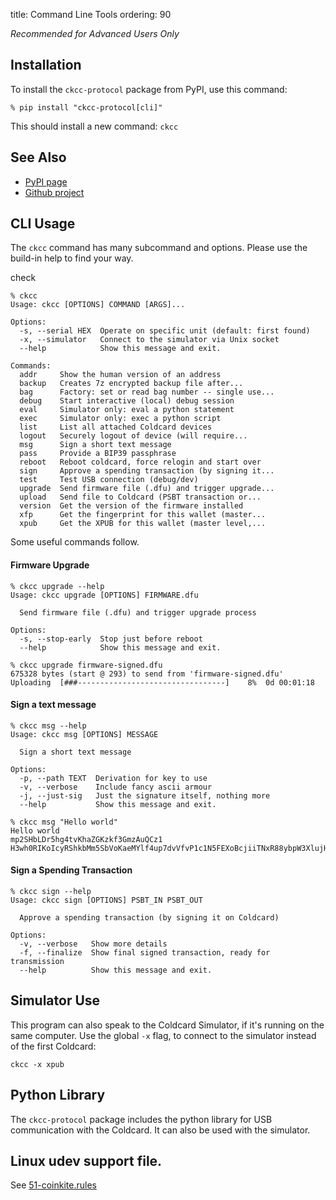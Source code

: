 title: Command Line Tools
ordering: 90

_Recommended for Advanced Users Only_

## Installation

To install the `ckcc-protocol` package from PyPI, use this command:

```
% pip install "ckcc-protocol[cli]"
```

This should install a new command: `ckcc`

## See Also

- [PyPI page](https://pypi.org/project/ckcc-protocol/)
- [Github project](https://github.com/Coldcard/ckcc-protocol)


## CLI Usage

The `ckcc` command has many subcommand and options. Please use the build-in help
to find your way.

check

```
% ckcc
Usage: ckcc [OPTIONS] COMMAND [ARGS]...

Options:
  -s, --serial HEX  Operate on specific unit (default: first found)
  -x, --simulator   Connect to the simulator via Unix socket
  --help            Show this message and exit.

Commands:
  addr     Show the human version of an address
  backup   Creates 7z encrypted backup file after...
  bag      Factory: set or read bag number -- single use...
  debug    Start interactive (local) debug session
  eval     Simulator only: eval a python statement
  exec     Simulator only: exec a python script
  list     List all attached Coldcard devices
  logout   Securely logout of device (will require...
  msg      Sign a short text message
  pass     Provide a BIP39 passphrase
  reboot   Reboot coldcard, force relogin and start over
  sign     Approve a spending transaction (by signing it...
  test     Test USB connection (debug/dev)
  upgrade  Send firmware file (.dfu) and trigger upgrade...
  upload   Send file to Coldcard (PSBT transaction or...
  version  Get the version of the firmware installed
  xfp      Get the fingerprint for this wallet (master...
  xpub     Get the XPUB for this wallet (master level,...
```

Some useful commands follow.

#### Firmware Upgrade

```
% ckcc upgrade --help
Usage: ckcc upgrade [OPTIONS] FIRMWARE.dfu

  Send firmware file (.dfu) and trigger upgrade process

Options:
  -s, --stop-early  Stop just before reboot
  --help            Show this message and exit.

% ckcc upgrade firmware-signed.dfu
675328 bytes (start @ 293) to send from 'firmware-signed.dfu'
Uploading  [###---------------------------------]    8%  0d 00:01:18
```

#### Sign a text message

```
% ckcc msg --help
Usage: ckcc msg [OPTIONS] MESSAGE

  Sign a short text message

Options:
  -p, --path TEXT  Derivation for key to use
  -v, --verbose    Include fancy ascii armour
  -j, --just-sig   Just the signature itself, nothing more
  --help           Show this message and exit.

% ckcc msg "Hello world"
Hello world                       
mp2SHbLDr5hg4tvKhaZGKzkf3GmzAuQCz1
H3wh0RIKoIcyRShkbMm5SbVoKaeMYlf4up7dvVfvP1c1N5FEXoBcjiiTNxR88ybpW3XlujHGhyCvy2/hnMtSE+c=
```

#### Sign a Spending Transaction

```
% ckcc sign --help
Usage: ckcc sign [OPTIONS] PSBT_IN PSBT_OUT

  Approve a spending transaction (by signing it on Coldcard)

Options:
  -v, --verbose   Show more details
  -f, --finalize  Show final signed transaction, ready for transmission
  --help          Show this message and exit.
```

## Simulator Use

This program can also speak to the Coldcard Simulator, if it's running on the same computer.
Use the global `-x` flag, to connect to the simulator instead of the first Coldcard:

    ckcc -x xpub


## Python Library

The `ckcc-protocol` package includes the python library for USB communication with the
Coldcard. It can also be used with the simulator.


## Linux udev support file.

See [51-coinkite.rules](https://github.com/Coldcard/ckcc-protocol/blob/master/51-coinkite.rules)


